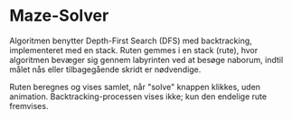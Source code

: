 # Maze-Solver

Algoritmen benytter Depth-First Search (DFS) med backtracking, implementeret med en stack. Ruten gemmes i en stack (rute), hvor algoritmen bevæger sig gennem labyrinten ved at besøge naborum, indtil målet nås eller tilbagegående skridt er nødvendige.

Ruten beregnes og vises samlet, når "solve" knappen klikkes, uden animation. Backtracking-processen vises ikke; kun den endelige rute fremvises.